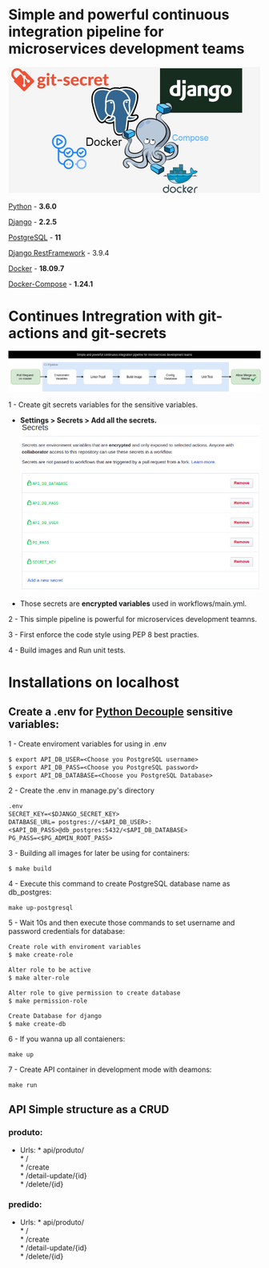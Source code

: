 # Simple and powerful continuous integration pipeline for microservices development teams

![Header](images/header.jpg)

[Python](https://www.python.org/) - **3.6.0**

[Django](https://www.djangoproject.com/) - **2.2.5**

[PostgreSQL]() - **11**

[Django RestFramework](https://www.django-rest-framework.org/) - 3.9.4

[Docker]() - **18.09.7**

[Docker-Compose]() - **1.24.1** 

# Continues Intregration with git-actions and git-secrets
![CI](images/ci_pipeline.png)

1 - Create git secrets variables for the sensitive variables. 
   * <b> Settings > Secrets > Add all the secrets. </b> 
   ![Secrets](images/secrets.png)
   
   * Those secrets are <b>encrypted variables</b> used in workflows/main.yml.

2 - This simple pipeline is powerful for microservices development teamns.

3 - First enforce the code style using PEP 8 best practies.

4 - Build images and Run unit tests.    
 
    
# Installations on localhost 
## Create a .env for [Python Decouple](https://pypi.org/project/python-decouple/) sensitive variables:

1 - Create enviroment variables for using in .env

```
$ export API_DB_USER=<Choose you PostgreSQL username>
$ export API_DB_PASS=<Choose you PostgreSQL password>
$ export API_DB_DATABASE=<Choose you PostgreSQL Database>
``` 

2 - Create the .env in manage.py's directory
```
.env 
SECRET_KEY=<$DJANGO_SECRET_KEY>
DATABASE_URL= postgres://<$API_DB_USER>:<$API_DB_PASS>@db_postgres:5432/<$API_DB_DATABASE>
PG_PASS=<$PG_ADMIN_ROOT_PASS>
``` 

3 - Building all images for later be using for containers:
```
$ make build
```

4 - Execute this command to create PostgreSQL database name as db_postgres: 
```
make up-postgresql
```

5 - Wait 10s and then execute those commands to set username and password credentials for database:
```
Create role with enviroment variables
$ make create-role
```
```
Alter role to be active 
$ make alter-role
```

```
Alter role to give permission to create database 
$ make permission-role
```
```
Create Database for django 
$ make create-db
```
6 - If you wanna up all contaieners:
 
```
make up
```

7 - Create API container in development mode with deamons:
 
```
make run
```   
    
## API Simple structure as a CRUD 
### produto:
  * Urls: 
        * api/produto/ \
            * / \
            * /create \
            * /detail-update/{id} \
            * /delete/{id}
### predido:
  
  * Urls: 
        * api/produto/ \
            * / \
            * /create \
            * /detail-update/{id} \
            * /delete/{id}
            
       


      
